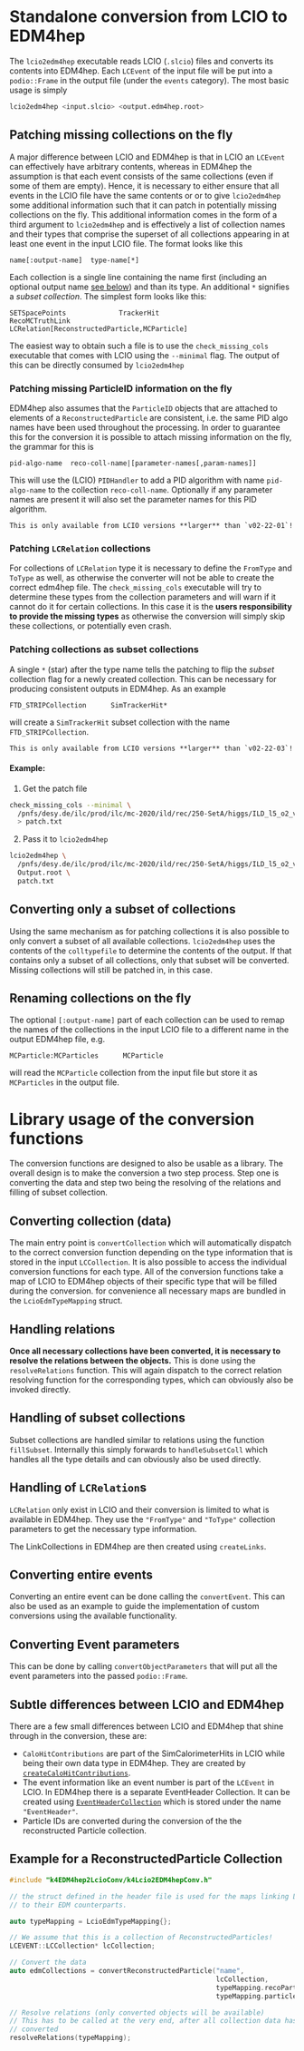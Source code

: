 # Standalone conversion from LCIO to EDM4hep
The `lcio2edm4hep` executable reads LCIO (`.slcio`) files and converts its
contents into EDM4hep. Each `LCEvent` of the input file will be put into a
`podio::Frame` in the output file (under the `events` category). The most basic
usage is simply

```bash
lcio2edm4hep <input.slcio> <output.edm4hep.root>
```

## Patching missing collections on the fly
A major difference between LCIO and EDM4hep is that in LCIO an `LCEvent` can
effectively have arbitrary contents, whereas in EDM4hep the assumption is that
each event consists of the same collections (even if some of them are empty).
Hence, it is necessary to either ensure that all events in the LCIO file have
the same contents or or to give `lcio2edm4hep` some additional information such
that it can patch in potentially missing collections on the fly. This additional
information comes in the form of a third argument to `lcio2edm4hep` and is
effectively a list of collection names and their types that comprise the
superset of all collections appearing in at least one event in the input LCIO
file. The format looks like this

```
name[:output-name]  type-name[*]
```

Each collection is a single line containing the name first (including an
optional output name [see below](#renaming-collections-on-the-fly)) and than its
type. An additional `*` signifies a *subset collection*. The simplest form looks like this:

```
SETSpacePoints             TrackerHit
RecoMCTruthLink            LCRelation[ReconstructedParticle,MCParticle]
```

The easiest way to obtain such a file is to use the `check_missing_cols`
executable that comes with LCIO using the `--minimal` flag. The output of this
can be directly consumed by `lcio2edm4hep`

### Patching missing ParticleID information on the fly

EDM4hep also assumes that the `ParticleID` objects that are attached to elements
of a `ReconstructedParticle` are consistent, i.e. the same PID algo names have
been used throughout the processing. In order to guarantee this for the
conversion it is possible to attach missing information on the fly, the grammar
for this is

```
pid-algo-name  reco-coll-name|[parameter-names[,param-names]]
```

This will use the (LCIO) `PIDHandler` to add a PID algorithm with name
`pid-algo-name` to the collection `reco-coll-name`. Optionally if any parameter
names are present it will also set the parameter names for this PID algorithm.

```{note}
This is only available from LCIO versions **larger** than `v02-22-01`!
```

### Patching `LCRelation` collections
For collections of `LCRelation` type it is necessary to define the `FromType` and
`ToType` as well, as otherwise the converter will not be able to create the
correct edm4hep file. The `check_missing_cols` executable will try to determine
these types from the collection parameters and will warn if it cannot do it for
certain collections. In this case it is the **users responsibility to provide
the missing types** as otherwise the conversion will simply skip these
collections, or potentially even crash.

### Patching collections as subset collections
A single `*` (star) after the type name tells the patching to flip the *subset*
collection flag for a newly created collection. This can be necessary for
producing consistent outputs in EDM4hep. As an example

```
FTD_STRIPCollection      SimTrackerHit*
```
will create a `SimTrackerHit` subset collection with the name `FTD_STRIPCollection`.


```{note}
This is only available from LCIO versions **larger** than `v02-22-03`!
```

#### Example:
1. Get the patch file
```bash
check_missing_cols --minimal \
  /pnfs/desy.de/ilc/prod/ilc/mc-2020/ild/rec/250-SetA/higgs/ILD_l5_o2_v02/v02-02-01/00015671/000/rv02-02-01.sv02-02-01.mILD_l5_o2_v02.E250-SetA.I402005.Pe3e3h.eL.pR.n000_002.d_rec_00015671_493.slcio \
  > patch.txt
```
2. Pass it to `lcio2edm4hep`
```bash
lcio2edm4hep \
  /pnfs/desy.de/ilc/prod/ilc/mc-2020/ild/rec/250-SetA/higgs/ILD_l5_o2_v02/v02-02-01/00015671/000/rv02-02-01.sv02-02-01.mILD_l5_o2_v02.E250-SetA.I402005.Pe3e3h.eL.pR.n000_002.d_rec_00015671_493.slcio \
  Output.root \
  patch.txt
```


## Converting only a subset of collections
Using the same mechanism as for patching collections it is also possible to only
convert a subset of all available collections. `lcio2edm4hep` uses the contents
of the `colltypefile` to determine the contents of the output. If that contains
only a subset of all collections, only that subset will be converted. Missing
collections will still be patched in, in this case.

## Renaming collections on the fly
The optional `[:output-name]` part of each collection can be used to remap the
names of the collections in the input LCIO file to a different name in the
output EDM4hep file, e.g.

```
MCParticle:MCParticles      MCParticle
```

will read the `MCParticle` collection from the input file but store it as
`MCParticles` in the output file.

# Library usage of the conversion functions
The conversion functions are designed to also be usable as a library. The overall design is to make the conversion a two step process. Step one is converting the data and step two being the resolving of the relations and filling of subset collection.

## Converting collection (data)
The main entry point is `convertCollection` which will automatically dispatch to
the correct conversion function depending on the type information that is stored
in the input `LCCollection`. It is also possible to access the individual
conversion functions for each type. All of the conversion functions take a map
of LCIO to EDM4hep objects of their specific type that will be filled during the
conversion. for convenience all necessary maps are bundled in the
`LcioEdmTypeMapping` struct.

## Handling relations
**Once all necessary collections have been converted, it is necessary to resolve
the relations between the objects.** This is done using the `resolveRelations`
function. This will again dispatch to the correct relation resolving function
for the corresponding types, which can obviously also be invoked directly.

## Handling of subset collections
Subset collections are handled similar to relations using the function
`fillSubset`. Internally this simply forwards to `handleSubsetColl` which
handles all the type details and can obviously also be used directly.

## Handling of `LCRelation`s
`LCRelation` only exist in LCIO and their conversion is limited to what is
available in EDM4hep. They use the `"FromType"` and `"ToType"` collection
parameters to get the necessary type information.

The LinkCollections in EDM4hep are then created using `createLinks`.

## Converting entire events
Converting an entire event can be done calling the `convertEvent`. This can also
be used as an example to guide the implementation of custom conversions using
the available functionality.

## Converting Event parameters
This can be done by calling `convertObjectParameters` that will put all the event parameters into the passed `podio::Frame`.

## Subtle differences between LCIO and EDM4hep
There are a few small differences between LCIO and EDM4hep that shine through in the conversion, these are:

- `CaloHitContributions` are part of the SimCalorimeterHits in LCIO while being their own data type in EDM4hep. They are created by [`createCaloHitContributions`](https://github.com/key4hep/k4EDM4hep2LcioConv/blob/main/k4EDM4hep2LcioConv/include/k4EDM4hep2LcioConv/k4Lcio2EDM4hepConv.h).
- The event information like an event number is part of the `LCEvent` in LCIO. In EDM4hep there is a separate EventHeader Collection. It can be created using [`EventHeaderCollection`](https://github.com/key4hep/k4EDM4hep2LcioConv/blob/main/k4EDM4hep2LcioConv/include/k4EDM4hep2LcioConv/k4Lcio2EDM4hepConv.h) which is stored under the name `"EventHeader"`.
- Particle IDs are converted during the conversion of the the reconstructed Particle collection.

## Example for a ReconstructedParticle Collection
```cpp
#include "k4EDM4hep2LcioConv/k4Lcio2EDM4hepConv.h"

// the struct defined in the header file is used for the maps linking Lcio particles
// to their EDM counterparts.

auto typeMapping = LcioEdmTypeMapping{};

// We assume that this is a collection of ReconstructedParticles!
LCEVENT::LCCollection* lcCollection;

// Convert the data
auto edmCollections = convertReconstructedParticle("name",
                                                   lcCollection,
                                                   typeMapping.recoParticles,
                                                   typeMapping.particleIDs);

// Resolve relations (only converted objects will be available)
// This has to be called at the very end, after all collection data has been
// converted
resolveRelations(typeMapping);
```
